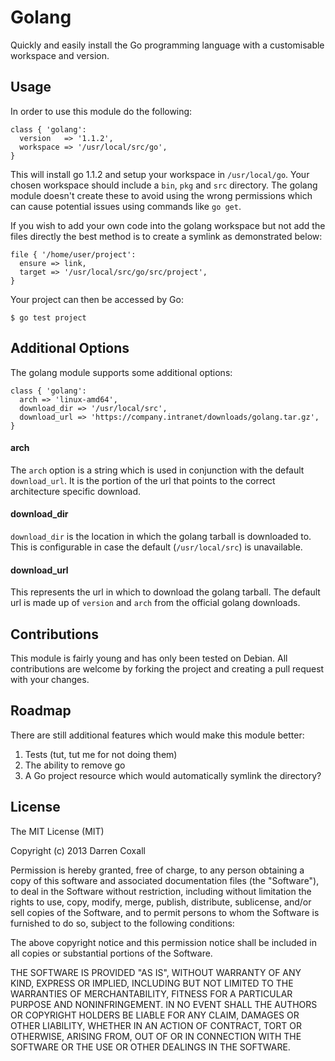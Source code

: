 # Golang
Quickly and easily install the Go programming language with a customisable workspace and version.

## Usage
In order to use this module do the following:

    class { 'golang':
      version   => '1.1.2',
      workspace => '/usr/local/src/go',
    }

This will install go 1.1.2 and setup your workspace in `/usr/local/go`. Your chosen workspace should include a `bin`, `pkg` and `src` directory. The golang module doesn't create these to avoid using the wrong permissions which can cause potential issues using commands like `go get`.

If you wish to add your own code into the golang workspace but not add the files directly the best method is to create a symlink as demonstrated below:

    file { '/home/user/project':
      ensure => link,
      target => '/usr/local/src/go/src/project',
    }

Your project can then be accessed by Go:

    $ go test project

## Additional Options
The golang module supports some additional options:

    class { 'golang':
      arch => 'linux-amd64',
      download_dir => '/usr/local/src',
      download_url => 'https://company.intranet/downloads/golang.tar.gz',
    }

#### arch
The `arch` option is a string which is used in conjunction with the default `download_url`. It is the portion of the url that points to the correct architecture specific download.

#### download_dir
`download_dir` is the location in which the golang tarball is downloaded to. This is configurable in case the default (`/usr/local/src`) is unavailable.

#### download_url
This represents the url in which to download the golang tarball. The default url is made up of `version` and `arch` from the official golang downloads.

## Contributions
This module is fairly young and has only been tested on Debian. All contributions are welcome by forking the project and creating a pull request with your changes.

## Roadmap
There are still additional features which would make this module better:

1. Tests (tut, tut me for not doing them)
2. The ability to remove go
3. A Go project resource which would automatically symlink the directory?

## License

The MIT License (MIT)

Copyright (c) 2013 Darren Coxall

Permission is hereby granted, free of charge, to any person obtaining a copy
of this software and associated documentation files (the "Software"), to deal
in the Software without restriction, including without limitation the rights
to use, copy, modify, merge, publish, distribute, sublicense, and/or sell
copies of the Software, and to permit persons to whom the Software is
furnished to do so, subject to the following conditions:

The above copyright notice and this permission notice shall be included in all
copies or substantial portions of the Software.

THE SOFTWARE IS PROVIDED "AS IS", WITHOUT WARRANTY OF ANY KIND, EXPRESS OR
IMPLIED, INCLUDING BUT NOT LIMITED TO THE WARRANTIES OF MERCHANTABILITY,
FITNESS FOR A PARTICULAR PURPOSE AND NONINFRINGEMENT. IN NO EVENT SHALL THE
AUTHORS OR COPYRIGHT HOLDERS BE LIABLE FOR ANY CLAIM, DAMAGES OR OTHER
LIABILITY, WHETHER IN AN ACTION OF CONTRACT, TORT OR OTHERWISE, ARISING FROM,
OUT OF OR IN CONNECTION WITH THE SOFTWARE OR THE USE OR OTHER DEALINGS IN THE
SOFTWARE.
